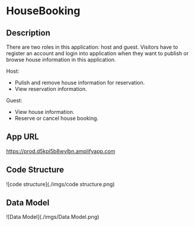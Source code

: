 # HouseBooking

## Description

There are two roles in this application: host and guest. Visitors have to register an account and login into application when they want to publish or browse house information in this application.

Host:

- Pulish and remove house information for reservation.
- View reservation information.

Guest:

- View house information.
- Reserve or cancel house booking.

## App URL

https://prod.d5kpl5b8wylbn.amplifyapp.com


## Code Structure

![code structure](./imgs/code structure.png)



## Data Model

![Data Model](./imgs/Data Model.png)





